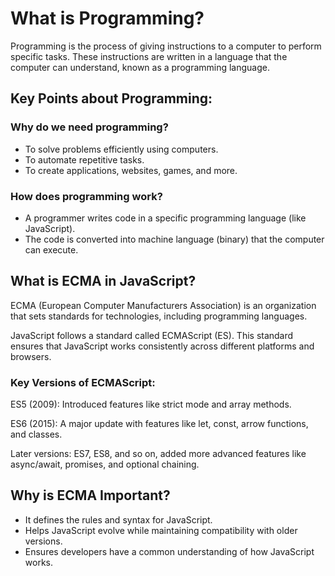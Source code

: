 # What is Programming?

Programming is the process of giving instructions to a computer to perform specific tasks. These instructions are written in a language that the computer can understand, known as a programming language.

## Key Points about Programming:

### Why do we need programming?

- To solve problems efficiently using computers.
- To automate repetitive tasks.
- To create applications, websites, games, and more.

### How does programming work?

- A programmer writes code in a specific programming language (like JavaScript).
- The code is converted into machine language (binary) that the computer can execute.

## What is ECMA in JavaScript?

ECMA (European Computer Manufacturers Association) is an organization that sets standards for technologies, including programming languages.

JavaScript follows a standard called ECMAScript (ES). This standard ensures that JavaScript works consistently across different platforms and browsers.

### Key Versions of ECMAScript:

ES5 (2009): Introduced features like strict mode and array methods.

ES6 (2015): A major update with features like let, const, arrow functions, and classes.

Later versions: ES7, ES8, and so on, added more advanced features like async/await, promises, and optional chaining.

## Why is ECMA Important?
- It defines the rules and syntax for JavaScript.
- Helps JavaScript evolve while maintaining compatibility with older versions.
- Ensures developers have a common understanding of how JavaScript works.
